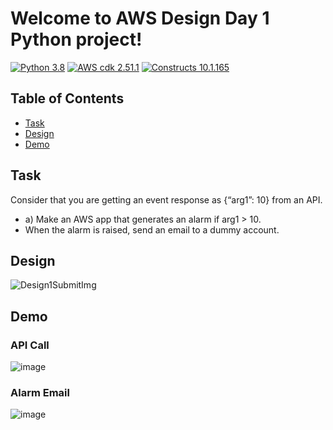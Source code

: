 # Welcome to AWS Design Day 1 Python project!


[![Python 3.8](https://img.shields.io/badge/python-3.8-blue.svg)](https://www.python.org/downloads/release/python-3810/)
[![AWS cdk 2.51.1](https://img.shields.io/badge/aws_cdk_lib-2.51.1-yellow.svg)](https://pypi.org/project/aws-cdk-lib/2.51.1/)
[![Constructs 10.1.165](https://img.shields.io/badge/constructs-10.1.165-red.svg)](https://pypi.org/project/constructs/10.1.165/)



## Table of Contents

- [Task](#task)
- [Design](#design)
- [Demo](#demo)


## Task

Consider that you are getting an event response as {“arg1”: 10} from an API.
* a) Make an AWS app that generates an alarm if arg1 > 10.
* When the alarm is raised, send an email to a dummy account.

## Design

![Design1SubmitImg](https://user-images.githubusercontent.com/121339168/235368350-2d3b9e0f-e538-45ec-9241-16beb96bd7b4.jpg)

## Demo

### API Call
![image](https://user-images.githubusercontent.com/121339168/235368390-d82d621e-f3bf-4ba3-8da8-0eb6ca95116f.png)

### Alarm Email
![image](https://user-images.githubusercontent.com/121339168/235368447-84ecdaba-dd0c-4584-a6c3-70273a488928.png)
